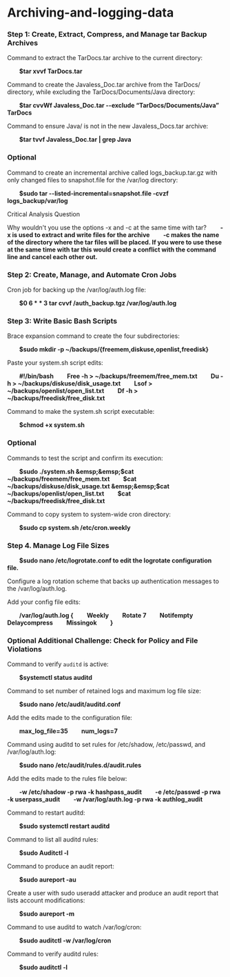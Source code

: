 # Archiving-and-logging-data
<h3>Step 1: Create, Extract, Compress, and Manage tar Backup Archives</h3>
Command to extract the TarDocs.tar archive to the current directory:

 &emsp;&emsp;**$tar xvvf TarDocs.tar**


Command to create the Javaless_Doc.tar archive from the TarDocs/ directory, while excluding the TarDocs/Documents/Java directory:

 &emsp;&emsp;**$tar cvvWf Javaless_Doc.tar --exclude “TarDocs/Documents/Java” TarDocs**


Command to ensure Java/ is not in the new Javaless_Docs.tar archive:

 &emsp;&emsp;**$tar tvvf Javaless_Doc.tar | grep Java**


<h3>Optional</h3>
 
Command to create an incremental archive called logs_backup.tar.gz with only changed files to snapshot.file for the /var/log directory:

 &emsp;&emsp;**$sudo tar --listed-incremental=snapshot.file -cvzf logs_backup/var/log**


Critical Analysis Question

Why wouldn't you use the options -x and -c at the same time with tar?
 &emsp;&emsp;**-x is used to extract and write files for the archive
 &emsp;&emsp;-c makes the name of the directory where the tar files will be placed. If you were to use these at the same time with tar this would create a conflict with the command line and cancel each other out.**


<h3>Step 2: Create, Manage, and Automate Cron Jobs</h3>
Cron job for backing up the /var/log/auth.log file:

 &emsp;&emsp;**$0 6 * * 3 tar cvvf /auth_backup.tgz /var/log/auth.log**



<h3>Step 3: Write Basic Bash Scripts</h3>
Brace expansion command to create the four subdirectories:

 &emsp;&emsp;**$sudo mkdir -p ~/backups/{freemem,diskuse,openlist,freedisk}**


Paste your system.sh script edits:

 &emsp;&emsp;**#!/bin/bash
 &emsp;&emsp;Free -h > ~/backups/freemem/free_mem.txt
 &emsp;&emsp;Du -h > ~/backups/diskuse/disk_usage.txt
 &emsp;&emsp;Lsof > ~/backups/openlist/open_list.txt
 &emsp;&emsp;Df -h > ~/backups/freedisk/free_disk.txt**


Command to make the system.sh script executable:

 &emsp;&emsp;**$chmod +x system.sh**



<h3>Optional</h3>

Commands to test the script and confirm its execution:

 &emsp;&emsp;**$sudo ./system.sh
 &emsp;&emsp;$cat ~/backups/freemem/free_mem.txt
 &emsp;&emsp;$cat ~/backups/diskuse/disk_usage.txt
 &emsp;&emsp;$cat ~/backups/openlist/open_list.txt
 &emsp;&emsp;$cat ~/backups/freedisk/free_disk.txt**




Command to copy system to system-wide cron directory:

 &emsp;&emsp;**$sudo cp system.sh /etc/cron.weekly**



<h3>Step 4. Manage Log File Sizes</h3>
 
 &emsp;&emsp;**$sudo nano /etc/logrotate.conf to edit the logrotate configuration file.**

Configure a log rotation scheme that backs up authentication messages to the /var/log/auth.log. 

Add your config file edits:

 &emsp;&emsp;**/var/log/auth.log {
 &emsp;&emsp;Weekly
 &emsp;&emsp;Rotate 7
 &emsp;&emsp;Notifempty
 &emsp;&emsp;Delaycompress
 &emsp;&emsp;Missingok
 &emsp;&emsp;}**



<h3>Optional Additional Challenge: Check for Policy and File Violations</h3>

Command to verify `auditd` is active:

 &emsp;&emsp;**$systemctl status auditd**


Command to set number of retained logs and maximum log file size:

 &emsp;&emsp;**$sudo nano /etc/audit/auditd.conf**


Add the edits made to the configuration file:

 &emsp;&emsp;**max_log_file=35 
 &emsp;&emsp;num_logs=7**


Command using auditd to set rules for /etc/shadow, /etc/passwd, and /var/log/auth.log:

 &emsp;&emsp;**$sudo nano /etc/audit/rules.d/audit.rules**

 
Add the edits made to the rules file below:

 &emsp;&emsp;**-w /etc/shadow -p rwa -k hashpass_audit
 &emsp;&emsp;-e /etc/passwd -p rwa -k userpass_audit
 &emsp;&emsp;-w /var/log/auth.log -p rwa -k authlog_audit**


Command to restart auditd:

 &emsp;&emsp;**$sudo systemctl restart auditd**


Command to list all auditd rules:

 &emsp;&emsp;**$sudo Auditctl -l**


Command to produce an audit report:

 &emsp;&emsp;**$sudo aureport -au**


Create a user with sudo useradd attacker and produce an audit report that lists account modifications:

 &emsp;&emsp;**$sudo aureport -m**


Command to use auditd to watch /var/log/cron:

 &emsp;&emsp;**$sudo auditctl -w /var/log/cron**


Command to verify auditd rules:

 &emsp;&emsp;**$sudo auditctl -l**


